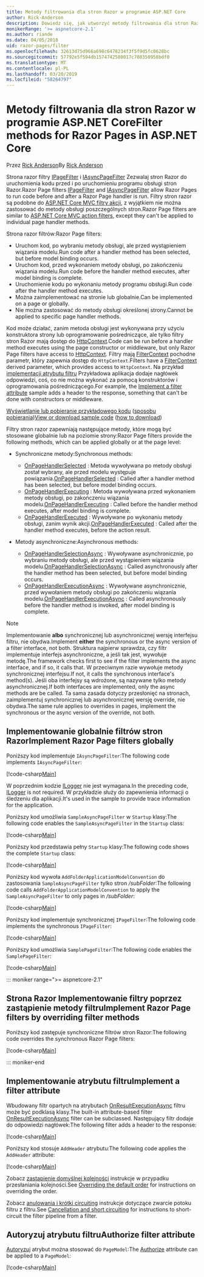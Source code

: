```yaml
---
title: Metody filtrowania dla stron Razor w programie ASP.NET Core
author: Rick-Anderson
description: Dowiedz się, jak utworzyć metody filtrowania dla stron Razor w programie ASP.NET Core.
monikerRange: '>= aspnetcore-2.1'
ms.author: riande
ms.date: 04/05/2018
uid: razor-pages/filter
ms.openlocfilehash: 32613d75d966a698c6478234f3f5f9d5fc0628bc
ms.sourcegitcommit: 57792e5f594db1574742588017c708350958bdf0
ms.translationtype: MT
ms.contentlocale: pl-PL
ms.lasthandoff: 03/20/2019
ms.locfileid: "58264797"
---
```

# <a name="filter-methods-for-razor-pages-in-aspnet-core"></a><span data-ttu-id="1e158-103">Metody filtrowania dla stron Razor w programie ASP.NET Core</span><span class="sxs-lookup"><span data-stu-id="1e158-103">Filter methods for Razor Pages in ASP.NET Core</span></span>

<span data-ttu-id="1e158-104">Przez [Rick Anderson](https://twitter.com/RickAndMSFT)</span><span class="sxs-lookup"><span data-stu-id="1e158-104">By [Rick Anderson](https://twitter.com/RickAndMSFT)</span></span>

<span data-ttu-id="1e158-105">Strona razor filtry [IPageFilter](/dotnet/api/microsoft.aspnetcore.mvc.filters.ipagefilter?view=aspnetcore-2.0) i [IAsyncPageFilter](/dotnet/api/microsoft.aspnetcore.mvc.filters.iasyncpagefilter?view=aspnetcore-2.0) Zezwalaj stron Razor do uruchomienia kodu przed i po uruchomieniu programu obsługi stron Razor.</span><span class="sxs-lookup"><span data-stu-id="1e158-105">Razor Page filters [IPageFilter](/dotnet/api/microsoft.aspnetcore.mvc.filters.ipagefilter?view=aspnetcore-2.0) and [IAsyncPageFilter](/dotnet/api/microsoft.aspnetcore.mvc.filters.iasyncpagefilter?view=aspnetcore-2.0) allow Razor Pages to run code before and after a Razor Page handler is run.</span></span> <span data-ttu-id="1e158-106">Filtry stron razor są podobne do [ASP.NET Core MVC filtry akcji](xref:mvc/controllers/filters#action-filters), z wyjątkiem nie można zastosować do metody obsługi poszczególnych stron.</span><span class="sxs-lookup"><span data-stu-id="1e158-106">Razor Page filters are similar to [ASP.NET Core MVC action filters](xref:mvc/controllers/filters#action-filters), except they can't be applied to individual page handler methods.</span></span> 

<span data-ttu-id="1e158-107">Strona razor filtrów:</span><span class="sxs-lookup"><span data-stu-id="1e158-107">Razor Page filters:</span></span>

* <span data-ttu-id="1e158-108">Uruchom kod, po wybraniu metody obsługi, ale przed wystąpieniem wiązania modelu.</span><span class="sxs-lookup"><span data-stu-id="1e158-108">Run code after a handler method has been selected, but before model binding occurs.</span></span>
* <span data-ttu-id="1e158-109">Uruchom kod, przed wykonaniem metody obsługi, po zakończeniu wiązania modelu.</span><span class="sxs-lookup"><span data-stu-id="1e158-109">Run code before the handler method executes, after model binding is complete.</span></span>
* <span data-ttu-id="1e158-110">Uruchomienie kodu po wykonaniu metody programu obsługi.</span><span class="sxs-lookup"><span data-stu-id="1e158-110">Run code after the handler method executes.</span></span>
* <span data-ttu-id="1e158-111">Można zaimplementować na stronie lub globalnie.</span><span class="sxs-lookup"><span data-stu-id="1e158-111">Can be implemented on a page or globally.</span></span>
* <span data-ttu-id="1e158-112">Nie można zastosować do metody obsługi określonej strony.</span><span class="sxs-lookup"><span data-stu-id="1e158-112">Cannot be applied to specific page handler methods.</span></span>

<span data-ttu-id="1e158-113">Kod może działać, zanim metoda obsługi jest wykonywana przy użyciu konstruktora strony lub oprogramowanie pośredniczące, ale tylko filtry stron Razor mają dostęp do [HttpContext](/dotnet/api/microsoft.aspnetcore.mvc.razorpages.pagemodel.httpcontext?view=aspnetcore-2.0#Microsoft_AspNetCore_Mvc_RazorPages_PageModel_HttpContext).</span><span class="sxs-lookup"><span data-stu-id="1e158-113">Code can be run before a handler method executes using the page constructor or middleware, but only Razor Page filters have access to [HttpContext](/dotnet/api/microsoft.aspnetcore.mvc.razorpages.pagemodel.httpcontext?view=aspnetcore-2.0#Microsoft_AspNetCore_Mvc_RazorPages_PageModel_HttpContext).</span></span> <span data-ttu-id="1e158-114">Filtry mają [FilterContext](/dotnet/api/microsoft.aspnetcore.mvc.filters.filtercontext?view=aspnetcore-2.0) pochodne parametr, który zapewnia dostęp do `HttpContext`.</span><span class="sxs-lookup"><span data-stu-id="1e158-114">Filters have a [FilterContext](/dotnet/api/microsoft.aspnetcore.mvc.filters.filtercontext?view=aspnetcore-2.0) derived parameter, which provides access to `HttpContext`.</span></span> <span data-ttu-id="1e158-115">Na przykład [implementacji atrybutu filtru](#ifa) Przykładowa aplikacja dodaje nagłówek odpowiedzi, coś, co nie można wykonać za pomocą konstruktorów i oprogramowania pośredniczącego.</span><span class="sxs-lookup"><span data-stu-id="1e158-115">For example, the [Implement a filter attribute](#ifa) sample adds a header to the response, something that can't be done with constructors or middleware.</span></span>

<span data-ttu-id="1e158-116">[Wyświetlanie lub pobieranie przykładowego kodu](https://github.com/aspnet/Docs/tree/master/aspnetcore/razor-pages/filter/sample/PageFilter) ([sposobu pobierania](xref:index#how-to-download-a-sample))</span><span class="sxs-lookup"><span data-stu-id="1e158-116">[View or download sample code](https://github.com/aspnet/Docs/tree/master/aspnetcore/razor-pages/filter/sample/PageFilter) ([how to download](xref:index#how-to-download-a-sample))</span></span>

<span data-ttu-id="1e158-117">Filtry stron razor zapewniają następujące metody, które mogą być stosowane globalnie lub na poziomie strony:</span><span class="sxs-lookup"><span data-stu-id="1e158-117">Razor Page filters provide the following methods, which can be applied globally or at the page level:</span></span>

* <span data-ttu-id="1e158-118">Synchroniczne metody:</span><span class="sxs-lookup"><span data-stu-id="1e158-118">Synchronous methods:</span></span>

  * <span data-ttu-id="1e158-119">[OnPageHandlerSelected](/dotnet/api/microsoft.aspnetcore.mvc.filters.ipagefilter.onpagehandlerselected?view=aspnetcore-2.0) : Metoda wywoływana po metody obsługi został wybrany, ale przed modelu występuje powiązania.</span><span class="sxs-lookup"><span data-stu-id="1e158-119">[OnPageHandlerSelected](/dotnet/api/microsoft.aspnetcore.mvc.filters.ipagefilter.onpagehandlerselected?view=aspnetcore-2.0) : Called after a handler method has been selected, but before model binding occurs.</span></span>
  * <span data-ttu-id="1e158-120">[OnPageHandlerExecuting](/dotnet/api/microsoft.aspnetcore.mvc.filters.ipagefilter.onpagehandlerexecuting?view=aspnetcore-2.0) : Metoda wywoływana przed wykonaniem metody obsługi, po zakończeniu wiązania modelu.</span><span class="sxs-lookup"><span data-stu-id="1e158-120">[OnPageHandlerExecuting](/dotnet/api/microsoft.aspnetcore.mvc.filters.ipagefilter.onpagehandlerexecuting?view=aspnetcore-2.0) : Called before the handler method executes, after model binding is complete.</span></span>
  * <span data-ttu-id="1e158-121">[OnPageHandlerExecuted](/dotnet/api/microsoft.aspnetcore.mvc.filters.ipagefilter.onpagehandlerexecuted?view=aspnetcore-2.0) : Wywoływane po wykonaniu metody obsługi, zanim wynik akcji.</span><span class="sxs-lookup"><span data-stu-id="1e158-121">[OnPageHandlerExecuted](/dotnet/api/microsoft.aspnetcore.mvc.filters.ipagefilter.onpagehandlerexecuted?view=aspnetcore-2.0) : Called after the handler method executes, before the action result.</span></span>

* <span data-ttu-id="1e158-122">Metody asynchroniczne:</span><span class="sxs-lookup"><span data-stu-id="1e158-122">Asynchronous methods:</span></span>

  * <span data-ttu-id="1e158-123">[OnPageHandlerSelectionAsync](/dotnet/api/microsoft.aspnetcore.mvc.filters.iasyncpagefilter.onpagehandlerselectionasync?view=aspnetcore-2.0) : Wywoływane asynchronicznie, po wybraniu metody obsługi, ale przed wystąpieniem wiązania modelu.</span><span class="sxs-lookup"><span data-stu-id="1e158-123">[OnPageHandlerSelectionAsync](/dotnet/api/microsoft.aspnetcore.mvc.filters.iasyncpagefilter.onpagehandlerselectionasync?view=aspnetcore-2.0) : Called asynchronously after the handler method has been selected, but before model binding occurs.</span></span>
  * <span data-ttu-id="1e158-124">[OnPageHandlerExecutionAsync](/dotnet/api/microsoft.aspnetcore.mvc.filters.iasyncpagefilter.onpagehandlerexecutionasync?view=aspnetcore-2.0) : Wywoływane asynchronicznie, przed wywołaniem metody obsługi po zakończeniu wiązania modelu.</span><span class="sxs-lookup"><span data-stu-id="1e158-124">[OnPageHandlerExecutionAsync](/dotnet/api/microsoft.aspnetcore.mvc.filters.iasyncpagefilter.onpagehandlerexecutionasync?view=aspnetcore-2.0) : Called asynchronously before the handler method is invoked, after model binding is complete.</span></span>

> [!NOTE]
> <span data-ttu-id="1e158-125">Implementowanie **albo** synchronicznej lub asynchronicznej wersję interfejsu filtru, nie obydwa.</span><span class="sxs-lookup"><span data-stu-id="1e158-125">Implement **either** the synchronous or the async version of a filter interface, not both.</span></span> <span data-ttu-id="1e158-126">Struktura najpierw sprawdza, czy filtr implementuje interfejs asynchroniczne, a jeśli tak jest, wywołuje metodę.</span><span class="sxs-lookup"><span data-stu-id="1e158-126">The framework checks first to see if the filter implements the async interface, and if so, it calls that.</span></span> <span data-ttu-id="1e158-127">W przeciwnym razie wywołuje metody synchronicznej interfejsu.</span><span class="sxs-lookup"><span data-stu-id="1e158-127">If not, it calls the synchronous interface's method(s).</span></span> <span data-ttu-id="1e158-128">Jeśli oba interfejsy są wdrożone, są nazywane tylko metody asynchronicznej.</span><span class="sxs-lookup"><span data-stu-id="1e158-128">If both interfaces are implemented, only the async methods are be called.</span></span> <span data-ttu-id="1e158-129">Ta sama zasada dotyczy przesłonięć na stronach, zaimplementuj synchronicznej lub asynchronicznej wersję override, nie obydwa.</span><span class="sxs-lookup"><span data-stu-id="1e158-129">The same rule applies to overrides in pages, implement the synchronous or the async version of the override, not both.</span></span>

## <a name="implement-razor-page-filters-globally"></a><span data-ttu-id="1e158-130">Implementowanie globalnie filtrów stron Razor</span><span class="sxs-lookup"><span data-stu-id="1e158-130">Implement Razor Page filters globally</span></span>

<span data-ttu-id="1e158-131">Poniższy kod implementuje `IAsyncPageFilter`:</span><span class="sxs-lookup"><span data-stu-id="1e158-131">The following code implements `IAsyncPageFilter`:</span></span>

[!code-csharp[Main](filter/sample/PageFilter/Filters/SampleAsyncPageFilter.cs?name=snippet1)]

<span data-ttu-id="1e158-132">W poprzednim kodzie [ILogger](/dotnet/api/microsoft.extensions.logging.ilogger?view=aspnetcore-2.0) nie jest wymagana.</span><span class="sxs-lookup"><span data-stu-id="1e158-132">In the preceding code, [ILogger](/dotnet/api/microsoft.extensions.logging.ilogger?view=aspnetcore-2.0) is not required.</span></span> <span data-ttu-id="1e158-133">W przykładzie służy do zapewnienia informacji o śledzeniu dla aplikacji.</span><span class="sxs-lookup"><span data-stu-id="1e158-133">It's used in the sample to provide trace information for the application.</span></span>

<span data-ttu-id="1e158-134">Poniższy kod umożliwia `SampleAsyncPageFilter` w `Startup` klasy:</span><span class="sxs-lookup"><span data-stu-id="1e158-134">The following code enables the `SampleAsyncPageFilter` in the `Startup` class:</span></span>

[!code-csharp[Main](filter/sample/PageFilter/Startup.cs?name=snippet2&highlight=11)]

<span data-ttu-id="1e158-135">Poniższy kod przedstawia pełny `Startup` klasy:</span><span class="sxs-lookup"><span data-stu-id="1e158-135">The following code shows the complete `Startup` class:</span></span>

[!code-csharp[Main](filter/sample/PageFilter/Startup.cs?name=snippet1)]

<span data-ttu-id="1e158-136">Poniższy kod wywoła `AddFolderApplicationModelConvention` do zastosowania `SampleAsyncPageFilter` tylko stron */subFolder*:</span><span class="sxs-lookup"><span data-stu-id="1e158-136">The following code calls `AddFolderApplicationModelConvention` to apply the `SampleAsyncPageFilter` to only pages in */subFolder*:</span></span>

[!code-csharp[Main](filter/sample/PageFilter/Startup2.cs?name=snippet2)]

<span data-ttu-id="1e158-137">Poniższy kod implementuje synchronicznej `IPageFilter`:</span><span class="sxs-lookup"><span data-stu-id="1e158-137">The following code implements the synchronous `IPageFilter`:</span></span>

[!code-csharp[Main](filter/sample/PageFilter/Filters/SamplePageFilter.cs?name=snippet1)]

<span data-ttu-id="1e158-138">Poniższy kod umożliwia `SamplePageFilter`:</span><span class="sxs-lookup"><span data-stu-id="1e158-138">The following code enables the `SamplePageFilter`:</span></span>

[!code-csharp[Main](filter/sample/PageFilter/StartupSync.cs?name=snippet2&highlight=11)]

::: moniker range=">= aspnetcore-2.1"

## <a name="implement-razor-page-filters-by-overriding-filter-methods"></a><span data-ttu-id="1e158-139">Strona Razor Implementowanie filtry poprzez zastąpienie metody filtru</span><span class="sxs-lookup"><span data-stu-id="1e158-139">Implement Razor Page filters by overriding filter methods</span></span>

<span data-ttu-id="1e158-140">Poniższy kod zastępuje synchroniczne filtrów stron Razor:</span><span class="sxs-lookup"><span data-stu-id="1e158-140">The following code overrides the synchronous Razor Page filters:</span></span>

[!code-csharp[Main](filter/sample/PageFilter/Pages/Index.cshtml.cs)]

::: moniker-end

<a name="ifa"></a>

## <a name="implement-a-filter-attribute"></a><span data-ttu-id="1e158-141">Implementowanie atrybutu filtru</span><span class="sxs-lookup"><span data-stu-id="1e158-141">Implement a filter attribute</span></span>

<span data-ttu-id="1e158-142">Wbudowany filtr opartych na atrybutach [OnResultExecutionAsync](/dotnet/api/microsoft.aspnetcore.mvc.filters.iasyncresultfilter.onresultexecutionasync?view=aspnetcore-2.0#Microsoft_AspNetCore_Mvc_Filters_IAsyncResultFilter_OnResultExecutionAsync_Microsoft_AspNetCore_Mvc_Filters_ResultExecutingContext_Microsoft_AspNetCore_Mvc_Filters_ResultExecutionDelegate_) filtru może być podklasą klasy.</span><span class="sxs-lookup"><span data-stu-id="1e158-142">The built-in attribute-based filter [OnResultExecutionAsync](/dotnet/api/microsoft.aspnetcore.mvc.filters.iasyncresultfilter.onresultexecutionasync?view=aspnetcore-2.0#Microsoft_AspNetCore_Mvc_Filters_IAsyncResultFilter_OnResultExecutionAsync_Microsoft_AspNetCore_Mvc_Filters_ResultExecutingContext_Microsoft_AspNetCore_Mvc_Filters_ResultExecutionDelegate_) filter can be subclassed.</span></span> <span data-ttu-id="1e158-143">Następujący filtr dodaje do odpowiedzi nagłówek:</span><span class="sxs-lookup"><span data-stu-id="1e158-143">The following filter adds a header to the response:</span></span>

[!code-csharp[Main](filter/sample/PageFilter/Filters/AddHeaderAttribute.cs)]

<span data-ttu-id="1e158-144">Poniższy kod stosuje `AddHeader` atrybutu:</span><span class="sxs-lookup"><span data-stu-id="1e158-144">The following code applies the `AddHeader` attribute:</span></span>

[!code-csharp[Main](filter/sample/PageFilter/Pages/Contact.cshtml.cs?name=snippet1)]

<span data-ttu-id="1e158-145">Zobacz [zastąpienie domyślnej kolejności](xref:mvc/controllers/filters#overriding-the-default-order) instrukcje w przypadku przesłaniania kolejności.</span><span class="sxs-lookup"><span data-stu-id="1e158-145">See [Overriding the default order](xref:mvc/controllers/filters#overriding-the-default-order) for instructions on overriding the order.</span></span>

<span data-ttu-id="1e158-146">Zobacz [anulowania i krótki circuiting](xref:mvc/controllers/filters#cancellation-and-short-circuiting) instrukcje dotyczące zwarcie potoku filtru z filtru.</span><span class="sxs-lookup"><span data-stu-id="1e158-146">See [Cancellation and short circuiting](xref:mvc/controllers/filters#cancellation-and-short-circuiting) for instructions to short-circuit the filter pipeline from a filter.</span></span> 

<a name="auth"></a>

## <a name="authorize-filter-attribute"></a><span data-ttu-id="1e158-147">Autoryzuj atrybutu filtru</span><span class="sxs-lookup"><span data-stu-id="1e158-147">Authorize filter attribute</span></span>

<span data-ttu-id="1e158-148">[Autoryzuj](/dotnet/api/microsoft.aspnetcore.authorization.authorizeattribute?view=aspnetcore-2.0) atrybut można stosować do `PageModel`:</span><span class="sxs-lookup"><span data-stu-id="1e158-148">The [Authorize](/dotnet/api/microsoft.aspnetcore.authorization.authorizeattribute?view=aspnetcore-2.0) attribute can be applied to a `PageModel`:</span></span>

[!code-csharp[Main](filter/sample/PageFilter/Pages/ModelWithAuthFilter.cshtml.cs?highlight=7)]
